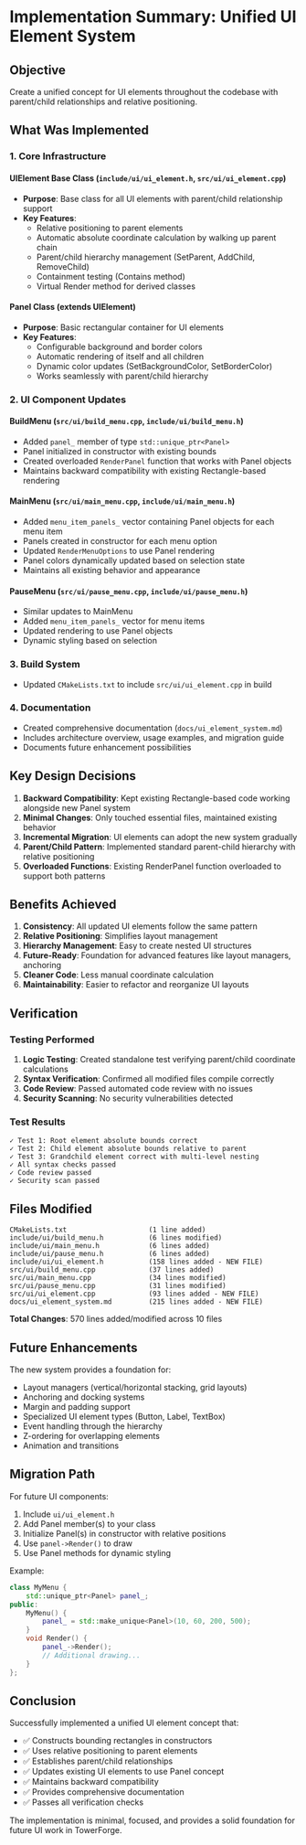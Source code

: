 # Implementation Summary: Unified UI Element System

## Objective
Create a unified concept for UI elements throughout the codebase with parent/child relationships and relative positioning.

## What Was Implemented

### 1. Core Infrastructure

#### UIElement Base Class (`include/ui/ui_element.h`, `src/ui/ui_element.cpp`)
- **Purpose**: Base class for all UI elements with parent/child relationship support
- **Key Features**:
  - Relative positioning to parent elements
  - Automatic absolute coordinate calculation by walking up parent chain
  - Parent/child hierarchy management (SetParent, AddChild, RemoveChild)
  - Containment testing (Contains method)
  - Virtual Render method for derived classes

#### Panel Class (extends UIElement)
- **Purpose**: Basic rectangular container for UI elements
- **Key Features**:
  - Configurable background and border colors
  - Automatic rendering of itself and all children
  - Dynamic color updates (SetBackgroundColor, SetBorderColor)
  - Works seamlessly with parent/child hierarchy

### 2. UI Component Updates

#### BuildMenu (`src/ui/build_menu.cpp`, `include/ui/build_menu.h`)
- Added `panel_` member of type `std::unique_ptr<Panel>`
- Panel initialized in constructor with existing bounds
- Created overloaded `RenderPanel` function that works with Panel objects
- Maintains backward compatibility with existing Rectangle-based rendering

#### MainMenu (`src/ui/main_menu.cpp`, `include/ui/main_menu.h`)
- Added `menu_item_panels_` vector containing Panel objects for each menu item
- Panels created in constructor for each menu option
- Updated `RenderMenuOptions` to use Panel rendering
- Panel colors dynamically updated based on selection state
- Maintains all existing behavior and appearance

#### PauseMenu (`src/ui/pause_menu.cpp`, `include/ui/pause_menu.h`)
- Similar updates to MainMenu
- Added `menu_item_panels_` vector for menu items
- Updated rendering to use Panel objects
- Dynamic styling based on selection

### 3. Build System
- Updated `CMakeLists.txt` to include `src/ui/ui_element.cpp` in build

### 4. Documentation
- Created comprehensive documentation (`docs/ui_element_system.md`)
- Includes architecture overview, usage examples, and migration guide
- Documents future enhancement possibilities

## Key Design Decisions

1. **Backward Compatibility**: Kept existing Rectangle-based code working alongside new Panel system
2. **Minimal Changes**: Only touched essential files, maintained existing behavior
3. **Incremental Migration**: UI elements can adopt the new system gradually
4. **Parent/Child Pattern**: Implemented standard parent-child hierarchy with relative positioning
5. **Overloaded Functions**: Existing RenderPanel function overloaded to support both patterns

## Benefits Achieved

1. **Consistency**: All updated UI elements follow the same pattern
2. **Relative Positioning**: Simplifies layout management
3. **Hierarchy Management**: Easy to create nested UI structures
4. **Future-Ready**: Foundation for advanced features like layout managers, anchoring
5. **Cleaner Code**: Less manual coordinate calculation
6. **Maintainability**: Easier to refactor and reorganize UI layouts

## Verification

### Testing Performed
1. **Logic Testing**: Created standalone test verifying parent/child coordinate calculations
2. **Syntax Verification**: Confirmed all modified files compile correctly
3. **Code Review**: Passed automated code review with no issues
4. **Security Scanning**: No security vulnerabilities detected

### Test Results
```
✓ Test 1: Root element absolute bounds correct
✓ Test 2: Child element absolute bounds relative to parent
✓ Test 3: Grandchild element correct with multi-level nesting
✓ All syntax checks passed
✓ Code review passed
✓ Security scan passed
```

## Files Modified

```
CMakeLists.txt                    (1 line added)
include/ui/build_menu.h           (6 lines modified)
include/ui/main_menu.h            (6 lines added)
include/ui/pause_menu.h           (6 lines added)
include/ui/ui_element.h           (158 lines added - NEW FILE)
src/ui/build_menu.cpp             (37 lines added)
src/ui/main_menu.cpp              (34 lines modified)
src/ui/pause_menu.cpp             (31 lines modified)
src/ui/ui_element.cpp             (93 lines added - NEW FILE)
docs/ui_element_system.md         (215 lines added - NEW FILE)
```

**Total Changes**: 570 lines added/modified across 10 files

## Future Enhancements

The new system provides a foundation for:
- Layout managers (vertical/horizontal stacking, grid layouts)
- Anchoring and docking systems
- Margin and padding support
- Specialized UI element types (Button, Label, TextBox)
- Event handling through the hierarchy
- Z-ordering for overlapping elements
- Animation and transitions

## Migration Path

For future UI components:
1. Include `ui/ui_element.h`
2. Add Panel member(s) to your class
3. Initialize Panel(s) in constructor with relative positions
4. Use `panel->Render()` to draw
5. Use Panel methods for dynamic styling

Example:
```cpp
class MyMenu {
    std::unique_ptr<Panel> panel_;
public:
    MyMenu() {
        panel_ = std::make_unique<Panel>(10, 60, 200, 500);
    }
    void Render() {
        panel_->Render();
        // Additional drawing...
    }
};
```

## Conclusion

Successfully implemented a unified UI element concept that:
- ✅ Constructs bounding rectangles in constructors
- ✅ Uses relative positioning to parent elements
- ✅ Establishes parent/child relationships
- ✅ Updates existing UI elements to use Panel concept
- ✅ Maintains backward compatibility
- ✅ Provides comprehensive documentation
- ✅ Passes all verification checks

The implementation is minimal, focused, and provides a solid foundation for future UI work in TowerForge.
